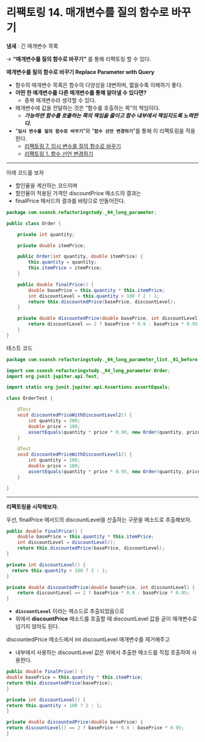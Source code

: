 # 리팩토링 14. 매개변수를 질의 함수로 바꾸기

**냄새** : 긴 매개변수 목록

→ **“매개변수를 질의 함수로 바꾸기”** 를 통해 리팩토링 할 수 있다.

**매개변수를 질의 함수로 바꾸기 Replace Parameter with Query**

- 함수의 매개변수 목록은 함수의 다양성을 대변하며, 짧을수록 이해하기 좋다.
- **어떤 한 매개변수를 다른 매개변수를 통해 알아낼 수 있다면?**
    - 중복 매개변수라 생각할 수 있다.
- 매개변수에 값을 전달하는 것은 “함수를 호출하는 쪽”의 책임이다.
    - ***가능하면 함수를 호출하는 쪽의 책임을 줄이고 함수 내부에서 책임지도록 노력한다.***
- “**`임시 변수를 질의 함수로 바꾸기`**”와 “**`함수 선언 변경하기`**”를 통해 이 리팩토링을 적용한다.
    - [리팩토링 7. 임시 변수를 질의 함수로 바꾸기](https://www.notion.so/7-88f4943280864f31b9a5079811d82bc0)
    - [리팩토링 1. 함수 선언 변경하기](https://www.notion.so/1-7c8c6ac9febe45f581c1c872f60f0faa)


---

아래 코드를 보자

- 할인율을 계산하는 코드이며
- 할인율이 적용된 가격인 discountPrice 메소드의 결과는
- finalPrice 메서드의 결과를 바탕으로 만들어진다.

```java
package com.ssonsh.refactoringstudy._04_long_parameter;

public class Order {

    private int quantity;

    private double itemPrice;

    public Order(int quantity, double itemPrice) {
        this.quantity = quantity;
        this.itemPrice = itemPrice;
    }

    public double finalPrice() {
        double basePrice = this.quantity * this.itemPrice;
        int discountLevel = this.quantity > 100 ? 2 : 1;
        return this.discountedPrice(basePrice, discountLevel);
    }

    private double discountedPrice(double basePrice, int discountLevel) {
        return discountLevel == 2 ? basePrice * 0.9 : basePrice * 0.95;
    }
}
```

테스트 코드

```java
package com.ssonsh.refactoringstudy._04_long_parameter_list._01_before;

import com.ssonsh.refactoringstudy._04_long_parameter.Order;
import org.junit.jupiter.api.Test;

import static org.junit.jupiter.api.Assertions.assertEquals;

class OrderTest {

    @Test
    void discountedPriceWithDiscountLevel2() {
        int quantity = 200;
        double price = 100;
        assertEquals(quantity * price * 0.90, new Order(quantity, price).finalPrice());
    }

    @Test
    void discountedPriceWithDiscountLevel1() {
        int quantity = 100;
        double price = 100;
        assertEquals(quantity * price * 0.95, new Order(quantity, price).finalPrice());
    }

}
```

---

**리팩토링을 시작해보자.**

우선, finalPrice 메서드의 discountLevel을 산출하는 구문을 메소드로 추출해보자.

```java
public double finalPrice() {
    double basePrice = this.quantity * this.itemPrice;
    int discountLevel = discountLevel();
    return this.discountedPrice(basePrice, discountLevel);
}

private int discountLevel() {
  return this.quantity > 100 ? 2 : 1;
}

private double discountedPrice(double basePrice, int discountLevel) {
    return discountLevel == 2 ? basePrice * 0.9 : basePrice * 0.95;
}
```

- **`discountLevel`** 이라는 메소드로 추출되었음으로
- 위에서 **discountPrice** 메소드를 호출할 때 discountLevel 값을 굳이 매개변수로 넘기지 않아도 된다.

discountedPrice 메소드에서 int discountLevel 매개변수를 제거해주고

- 내부에서 사용하는 discountLevel 값은 위에서 추출한 메소드를 직접 호출하여 사용한다.
```java
public double finalPrice() {
double basePrice = this.quantity * this.itemPrice;
return this.discountedPrice(basePrice);
}

private int discountLevel() {
return this.quantity > 100 ? 2 : 1;
}

private double discountedPrice(double basePrice) {
return discountLevel() == 2 ? basePrice * 0.9 : basePrice * 0.95;
}
```